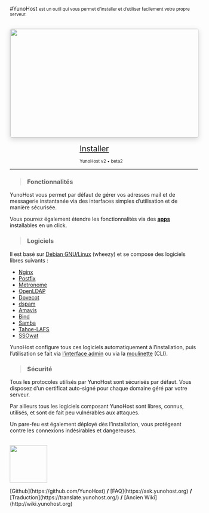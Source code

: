 #YunoHost <small> est un outil qui vous permet d’installer et d’utiliser facilement votre propre serveur.</small>

<br>

<div style="width: 100%; height: 290px; overflow: hidden;
border-radius: 5px; border: 1px solid rgba(0,0,0,0.15); box-shadow: 0 5px 15px rgba(0,0,0,0.15);">
<img style="width: 100%; min-width: 580px;" src="http://pix.toile-libre.org/upload/original/1388434791.jpg">
</div>

<br>

<div class="text-center" style="width: 23%; min-width: 130px; margin: 0 auto;">
<a class="btn btn-primary btn-lg btn-block"  style="font-size: 1.5em" href="#/install_fr">Installer</a>
<p class="text-muted text-center"><small>YunoHost v2 • beta2</small></p>
</div>

<hr>

### <blockquote>Fonctionnalités</blockquote>

YunoHost vous permet par défaut de gérer vos adresses mail et de messagerie instantanée via des interfaces simples d’utilisation et de manière sécurisée. 

Vous pourrez également étendre les fonctionnalités via des [**apps**](#/apps_fr) installables en un click.


### <blockquote>Logiciels</blockquote>

Il est basé sur [Debian GNU/Linux](http://www.debian.org/index.fr.html) (wheezy) et se compose des logiciels libres suivants :
* [Nginx](http://nginx.org/)
* [Postfix](http://www.postfix.org/)
* [Metronome](http://www.lightwitch.org/metronome)
* [OpenLDAP](http://www.openldap.org/)
* [Dovecot](http://www.dovecot.org/)
* [dspam](http://nuclearelephant.com/)
* [Amavis](http://amavis.org/)
* [Bind](https://www.isc.org/downloads/bind/)
* [Samba](http://www.samba.org/)
* [Tahoe-LAFS](https://tahoe-lafs.org/trac/tahoe-lafs)
* [SSOwat](https://github.com/Kloadut/SSOwat)

YunoHost configure tous ces logiciels automatiquement à l’installation, puis l’utilisation se fait via [l’interface admin](#/admin_fr) ou via la [moulinette](#/moulinette_fr) (CLI).

### <blockquote>Sécurité</blockquote>

Tous les protocoles utilisés par YunoHost sont sécurisés par défaut. Vous disposez d’un certificat auto-signé pour chaque domaine géré par votre serveur.

Par ailleurs tous les logiciels composant YunoHost sont libres, connus, utilisés, et sont de fait peu vulnérables aux attaques.

Un pare-feu est également déployé dès l’installation, vous protégeant contre les connexions indésirables et dangereuses.

<br>
<div class="text-center"><img style="width: 100px" src="http://pix.toile-libre.org/upload/original/1386012810.png" />
<p>[Github](https://github.com/YunoHost) <b>/</b> [FAQ](https://ask.yunohost.org) <b>/</b> [Traduction](https://translate.yunohost.org/) <b>/</b> [Ancien Wiki](http://wiki.yunohost.org) </p>
</div>

<script type="text/javascript">
    jQuery.ajaxSetup({cache: true});
    jQuery.getScript("https://doc.yunohost.org/jappix-fr.js", function() {
      MINI_GROUPCHATS = ["support@conference.yunohost.org"];
      HOST_ANONYMOUS = "yunohost.org";
      HOST_MUC = "conference.yunohost.org";
      HOST_BOSH = "https://yunohost.org/http-bind/";
      HOST_BOSH_MINI = "https://yunohost.org/http-bind/";
      LOCK_HOST = 'on';
      MINI_ANIMATE = true;
      MINI_ANONYMOUS = true;
      launchMini(false, true, 'yunohost.org');
    });
    $("#edit").hide();
</script>
